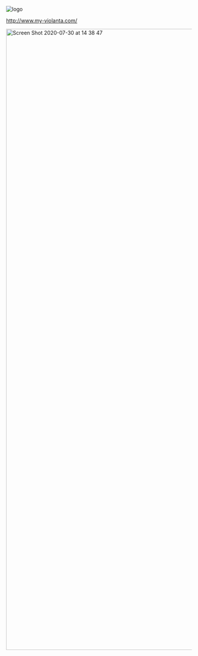 ![logo](https://user-images.githubusercontent.com/47738904/86891097-f3a71780-c106-11ea-8570-1aa24fff4c97.png)


http://www.my-violanta.com/


<img width="1680" alt="Screen Shot 2020-07-30 at 14 38 47" src="https://user-images.githubusercontent.com/47738904/88918676-85232880-d272-11ea-8685-fac96bb8beac.png">
